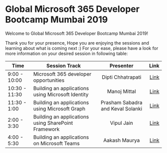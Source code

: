 # Global Microsoft 365 Developer Bootcamp Mumbai 2019


Welcome to Global Microsoft 365 Developer Bootcamp Mumbai 2019!

Thank you for your presence, Hope you are enjoying the sessions and learning about what is coming next :) For your ease, please have a look for more information on your desired session in following table:


| Time | Session Track                              | Presenter              | Link                        |
| ------------- | -------------                              |:-------------:         | -----:                      |
| 9:00 - 10:00| Microsoft 365 developer opportunities      | Dipti Chhatrapati      | [Link]() |
| 10:30 - 11:30| Building an applications using Microsoft Identity       | Manoj Mittal      | [Link](https://example.com) |
| 11:30 - 1:00| Building an applications using Microsoft Graph      | Prasham Sabadra and Keval Solanki      | [Link](https://example.com) |
| 2:00 - 3:30| Building an applications using SharePoint Framework      | Vipul Jain      | [Link]() |
| 4:00 - 5:30| Building an applications on Microsoft Teams      | Aakash Maurya      | [Link](https://bit.ly/2IGwWec) |

 

